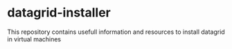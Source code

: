 # datagrid-installer
This repository contains usefull information and resources to install datagrid in virtual machines
